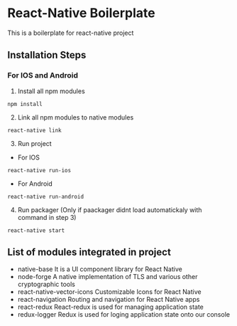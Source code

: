 # React-Native Boilerplate
This is a boilerplate for react-native project

## Installation Steps
### For IOS and Android
1. Install all npm modules
```
npm install
```
2. Link all npm modules to native modules
```
react-native link
```
3. Run project
* For IOS
```
react-native run-ios
```
* For Android
```
react-native run-android
```
4. Run packager (Only if paackager didnt load automatickaly with command in step 3)
```
react-native start
```

## List of modules integrated in project
* native-base
 It is a UI component library for React Native
* node-forge
A native implementation of TLS and various other cryptographic tools 
* react-native-vector-icons
Customizable Icons for React Native
* react-navigation
Routing and navigation for React Native apps
* react-redux
React-redux is used for managing application state
* redux-logger
Redux is used for loging application state onto our console